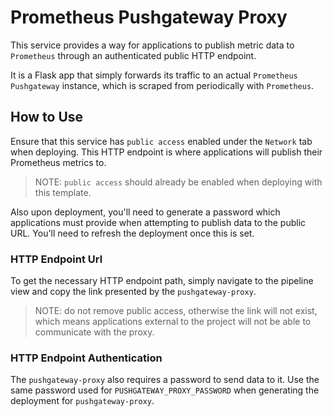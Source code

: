 # Prometheus Pushgateway Proxy

This service provides a way for applications to publish metric data to
`Prometheus` through an authenticated public HTTP endpoint.

It is a Flask app that simply forwards its traffic to an actual 
`Prometheus Pushgateway` instance, which is scraped from periodically with `Prometheus`.

## How to Use

Ensure that this service has `public access` enabled under the `Network` tab when
deploying. This HTTP endpoint is where applications will publish their Prometheus 
metrics to.

> NOTE: `public access` should already be enabled when deploying with this template.

Also upon deployment, you'll need to generate a password which applications must 
provide when attempting to publish data to the public URL. You'll need to refresh the
deployment once this is set.


### HTTP Endpoint Url

To get the necessary HTTP endpoint path, simply navigate to the pipeline view and
copy the link presented by the `pushgateway-proxy`.

> NOTE: do not remove public access, otherwise the link will not exist, which means 
> applications external to the project will not be able to communicate with the proxy.

### HTTP Endpoint Authentication

The `pushgateway-proxy` also requires a password to send data to it. Use the same
password used for `PUSHGATEWAY_PROXY_PASSWORD` when generating the deployment for 
`pushgateway-proxy`.

